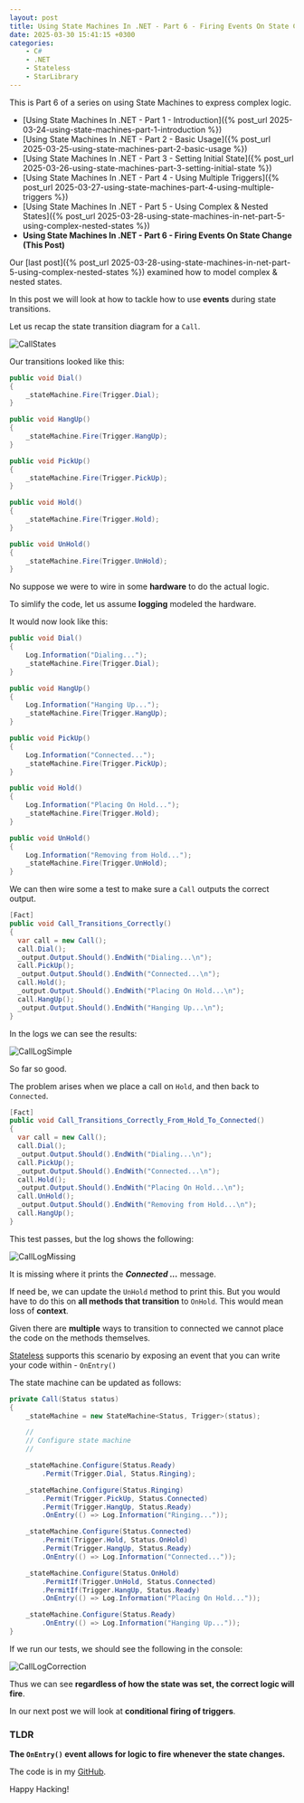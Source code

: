 ```yaml
---
layout: post
title: Using State Machines In .NET - Part 6 - Firing Events On State Change
date: 2025-03-30 15:41:15 +0300
categories:
    - C#
    - .NET
    - Stateless
    - StarLibrary
---
```


This is Part 6 of a series on using State Machines to express complex logic.

- [Using State Machines In .NET  - Part 1 - Introduction]({% post_url 2025-03-24-using-state-machines-part-1-introduction %})
- [Using State Machines In .NET  - Part 2 - Basic Usage]({% post_url 2025-03-25-using-state-machines-part-2-basic-usage %})
- [Using State Machines In .NET  - Part 3 - Setting Initial State]({% post_url 2025-03-26-using-state-machines-part-3-setting-initial-state %})
- [Using State Machines In .NET  - Part 4 - Using Multiple Triggers]({% post_url 2025-03-27-using-state-machines-part-4-using-multiple-triggers %})
- [Using State Machines In .NET - Part 5 - Using Complex & Nested States]({% post_url 2025-03-28-using-state-machines-in-net-part-5-using-complex-nested-states %})
- **Using State Machines In .NET - Part 6 - Firing Events On State Change (This Post)**

Our [last post]({% post_url 2025-03-28-using-state-machines-in-net-part-5-using-complex-nested-states %}) examined how to model complex & nested states.

In this post we will look at how to tackle how to use **events** during state transitions.

Let us recap the state transition diagram for a `Call`.

![CallStates](../images/2025/03/CallStates.png)

Our transitions looked like this:

```c#
public void Dial()
{
    _stateMachine.Fire(Trigger.Dial);
}

public void HangUp()
{
    _stateMachine.Fire(Trigger.HangUp);
}

public void PickUp()
{
    _stateMachine.Fire(Trigger.PickUp);
}

public void Hold()
{
    _stateMachine.Fire(Trigger.Hold);
}

public void UnHold()
{
    _stateMachine.Fire(Trigger.UnHold);
}
```

No suppose we were to wire in some **hardware** to do the actual logic.

To simlify the code, let us assume **logging** modeled the hardware.

It would now look like this:

```c#
public void Dial()
{
    Log.Information("Dialing...");
    _stateMachine.Fire(Trigger.Dial);
}

public void HangUp()
{
    Log.Information("Hanging Up...");
    _stateMachine.Fire(Trigger.HangUp);
}

public void PickUp()
{
    Log.Information("Connected...");
    _stateMachine.Fire(Trigger.PickUp);
}

public void Hold()
{
    Log.Information("Placing On Hold...");
    _stateMachine.Fire(Trigger.Hold);
}

public void UnHold()
{
    Log.Information("Removing from Hold...");
    _stateMachine.Fire(Trigger.UnHold);
}
```

We can then wire some a test to make sure a `Call` outputs the correct output.

```c#
[Fact]
public void Call_Transitions_Correctly()
{
  var call = new Call();
  call.Dial();
  _output.Output.Should().EndWith("Dialing...\n");
  call.PickUp();
  _output.Output.Should().EndWith("Connected...\n");
  call.Hold();
  _output.Output.Should().EndWith("Placing On Hold...\n");
  call.HangUp();
  _output.Output.Should().EndWith("Hanging Up...\n");
}
```

In the logs we can see the results:

![CallLogSimple](../images/2025/03/CallLogSimple.png)

So far so good.

The problem arises when we place a call on `Hold`, and then back to `Connected`.

```c#
[Fact]
public void Call_Transitions_Correctly_From_Hold_To_Connected()
{
  var call = new Call();
  call.Dial();
  _output.Output.Should().EndWith("Dialing...\n");
  call.PickUp();
  _output.Output.Should().EndWith("Connected...\n");
  call.Hold();
  _output.Output.Should().EndWith("Placing On Hold...\n");
  call.UnHold();
  _output.Output.Should().EndWith("Removing from Hold...\n");
  call.HangUp();
}
```

This test passes, but the log shows the following:

![CallLogMissing](../images/2025/03/CallLogMissing.png)

It is missing where it prints the ***Connected ...*** message.

If need be, we can update the `UnHold` method to print this. But you would have to do this on **all methods that transition** to `OnHold`. This would mean loss of **context**.

Given there are **multiple** ways to transition to connected we cannot place the code on the methods themselves.

[Stateless](https://www.nuget.org/packages/stateless/) supports this scenario by exposing an event that you can write your code within - `OnEntry()`

The state machine can be updated as follows:

```C#
private Call(Status status)
{
    _stateMachine = new StateMachine<Status, Trigger>(status);

    //
    // Configure state machine
    //

    _stateMachine.Configure(Status.Ready)
        .Permit(Trigger.Dial, Status.Ringing);

    _stateMachine.Configure(Status.Ringing)
        .Permit(Trigger.PickUp, Status.Connected)
        .Permit(Trigger.HangUp, Status.Ready)
        .OnEntry(() => Log.Information("Ringing..."));

    _stateMachine.Configure(Status.Connected)
        .Permit(Trigger.Hold, Status.OnHold)
        .Permit(Trigger.HangUp, Status.Ready)
        .OnEntry(() => Log.Information("Connected..."));

    _stateMachine.Configure(Status.OnHold)
        .PermitIf(Trigger.UnHold, Status.Connected)
        .PermitIf(Trigger.HangUp, Status.Ready)
        .OnEntry(() => Log.Information("Placing On Hold..."));

    _stateMachine.Configure(Status.Ready)
        .OnEntry(() => Log.Information("Hanging Up..."));
}
```

If we run our tests, we should see the following in the console:

![CallLogCorrection](../images/2025/03/CallLogCorrection.png)

Thus we can see **regardless of how the state was set, the correct logic will fire**.

In our next post we will look at **conditional firing of triggers**.

### TLDR

**The `OnEntry()` event allows for logic to fire whenever the state changes.**

The code is in my [GitHub](https://github.com/conradakunga/BlogCode/tree/master/2025-03-30%20-%20State%20Machines%20Part%206).

Happy Hacking!
